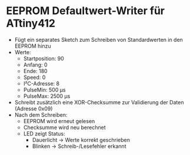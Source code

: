 # EEPROM Defaultwert-Writer für ATtiny412

- Fügt ein separates Sketch zum Schreiben von Standardwerten in den EEPROM hinzu
- Werte:
  - Startposition: 90
  - Anfang: 0
  - Ende: 180
  - Speed: 0
  - I²C-Adresse: 8
  - PulseMin: 500 µs
  - PulseMax: 2500 µs
- Schreibt zusätzlich eine XOR-Checksumme zur Validierung der Daten (Adresse 0x09)
- Nach dem Schreiben:
  - EEPROM wird erneut gelesen
  - Checksumme wird neu berechnet
  - LED zeigt Status:
    - Dauerlicht → Werte korrekt geschrieben
    - Blinken → Schreib-/Lesefehler erkannt
